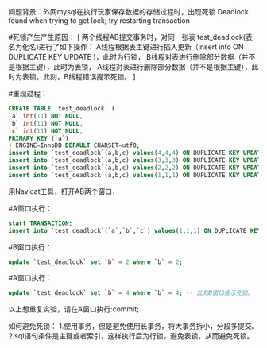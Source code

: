 问题背景：外网mysql在执行玩家保存数据的存储过程时，出现死锁 Deadlock found when trying to get lock; try restarting transaction


#死锁产生产生原因：
[
两个线程AB提交事务时，对同一张表 test_deadlock(表名为化名)进行了如下操作：
A线程根据表主键进行插入更新（insert into ON DUPLICATE KEY UPDATE )，此时为行锁，
B线程对表进行删除部分数据（并不是根据主键），此时为表锁，
A线程对表进行删除部分数据（并不是根据主键），此时为表锁。此刻，B线程错误提示死锁。
]


#重现过程：
```sql
CREATE TABLE `test_deadlock` (
`a` int(11) NOT NULL,
`b` int(11) NOT NULL,
`c` int(11) NOT NULL,
PRIMARY KEY (`a`)
) ENGINE=InnoDB DEFAULT CHARSET=utf8;
insert into `test_deadlock`(a,b,c) values(4,4,4) ON DUPLICATE KEY UPDATE b=4,c=4;
insert into `test_deadlock`(a,b,c) values(3,3,3) ON DUPLICATE KEY UPDATE b=3,c=3;
insert into `test_deadlock`(a,b,c) values(2,2,2) ON DUPLICATE KEY UPDATE b=2,c=2;
insert into `test_deadlock`(a,b,c) values(1,1,1) ON DUPLICATE KEY UPDATE b=1,c=1;
```

用Navicat工具，打开AB两个窗口，

#A窗口执行：
```sql
start TRANSACTION;
insert into `test_deadlock`(`a`,`b`,`c`) values(1,1,1) ON DUPLICATE KEY UPDATE `b`=1,`c`=1;
```

#B窗口执行：
```sql
update `test_deadlock` set `b` = 2 where `b` = 2;
```

#A窗口执行：
```sql
update `test_deadlock` set `b` = 4 where `b` = 4; -- 此刻B窗口提示死锁。
```

以上想重复实验，请在A窗口执行:commit;

如何避免死锁：
1.使用事务，但是避免使用长事务，将大事务拆小，分段多提交。
2.sql语句条件是主键或者索引，这样执行后为行锁，避免表锁，从而避免死锁。
